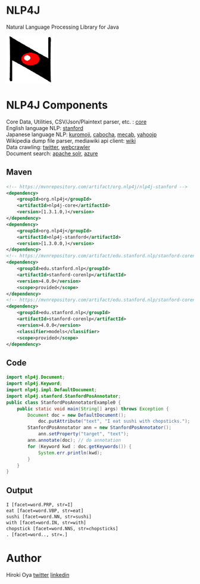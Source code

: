 # NLP4J

Natural Language Processing Library for Java

![png](https://raw.githubusercontent.com/oyahiroki/nlp4j/master/nlp4j/files/icon/NLP4J_N_128.png)

# NLP4J Components

Core Data, Utilities, CSV/Json/Plaintext parser, etc. : [core](https://github.com/oyahiroki/nlp4j/tree/master/nlp4j/nlp4j-core)   
English language NLP: [stanford](https://github.com/oyahiroki/nlp4j/tree/master/nlp4j/nlp4j-stanford)  
Japanese language NLP: [kuromoji](https://github.com/oyahiroki/nlp4j/tree/master/nlp4j/nlp4j-kuromoji), [cabocha](https://github.com/oyahiroki/nlp4j/tree/master/nlp4j/nlp4j-cabocha), [mecab](https://github.com/oyahiroki/nlp4j/tree/master/nlp4j/nlp4j-mecab), [yahoojp](https://github.com/oyahiroki/nlp4j/tree/master/nlp4j/nlp4j-yahoojp)   
Wikipedia dump file parser, mediawiki api client: [wiki](https://github.com/oyahiroki/nlp4j/tree/master/nlp4j/nlp4j-wiki)  
Data crawling: [twitter](https://github.com/oyahiroki/nlp4j/tree/master/nlp4j/nlp4j-twitter4j), [webcrawler](https://github.com/oyahiroki/nlp4j/tree/master/nlp4j/nlp4j-webcrawler)  
Document search: [apache solr](https://github.com/oyahiroki/nlp4j/tree/master/nlp4j/nlp4j-solr), [azure](https://github.com/oyahiroki/nlp4j/tree/master/nlp4j/nlp4j-azure)  

## Maven

```xml
<!-- https://mvnrepository.com/artifact/org.nlp4j/nlp4j-stanford -->
<dependency>
    <groupId>org.nlp4j</groupId>
    <artifactId>nlp4j-core</artifactId>
    <version>[1.3.1.0,)</version>
</dependency>
<dependency>
    <groupId>org.nlp4j</groupId>
    <artifactId>nlp4j-stanford</artifactId>
    <version>[1.3.0.0,)</version>
</dependency>
<!-- https://mvnrepository.com/artifact/edu.stanford.nlp/stanford-corenlp -->
<dependency>
    <groupId>edu.stanford.nlp</groupId>
    <artifactId>stanford-corenlp</artifactId>
    <version>4.0.0</version>
    <scope>provided</scope>
</dependency>
<!-- https://mvnrepository.com/artifact/edu.stanford.nlp/stanford-corenlp -->
<dependency>
    <groupId>edu.stanford.nlp</groupId>
    <artifactId>stanford-corenlp</artifactId>
    <version>4.0.0</version>
    <classifier>models</classifier>
    <scope>provided</scope>
</dependency>
```

## Code

```java
import nlp4j.Document;
import nlp4j.Keyword;
import nlp4j.impl.DefaultDocument;
import nlp4j.stanford.StanfordPosAnnotator;
public class StanfordPosAnnotatorExample0 {
    public static void main(String[] args) throws Exception {
        Document doc = new DefaultDocument();
            doc.putAttribute("text", "I eat sushi with chopsticks.");
        StanfordPosAnnotator ann = new StanfordPosAnnotator();
            ann.setProperty("target", "text");
        ann.annotate(doc); // do annotation
        for (Keyword kwd : doc.getKeywords()) {
            System.err.println(kwd);
        }
    }
}
```

## Output

```
I [facet=word.PRP, str=I]
eat [facet=word.VBP, str=eat]
sushi [facet=word.NN, str=sushi]
with [facet=word.IN, str=with]
chopstick [facet=word.NNS, str=chopsticks]
. [facet=word.., str=.]
```

# Author

Hiroki Oya [twitter](https://twitter.com/oyahiroki) [linkedin](https://www.linkedin.com/in/oyahiroki/)

